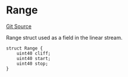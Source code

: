 # Range
[Git Source](https://github.com/sablierhq/v2-core/blob/71a38f2401905d2762c14a7b36c2334909bdb760/src/types/Structs.sol)

Range struct used as a field in the linear stream.


```solidity
struct Range {
    uint40 cliff;
    uint40 start;
    uint40 stop;
}
```

